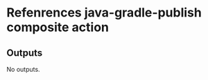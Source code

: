 # Refenrences java-gradle-publish composite action

## Outputs

<!-- AUTO-DOC-OUTPUT:START - Do not remove or modify this section -->

No outputs.

<!-- AUTO-DOC-OUTPUT:END -->
